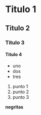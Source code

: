 # Titulo 1
## Titulo 2
### Titulo 3
#### Titulo 4
* uno
* dos
* tres
1. punto 1
2. punto 2
3. punto 3

**negritas**
